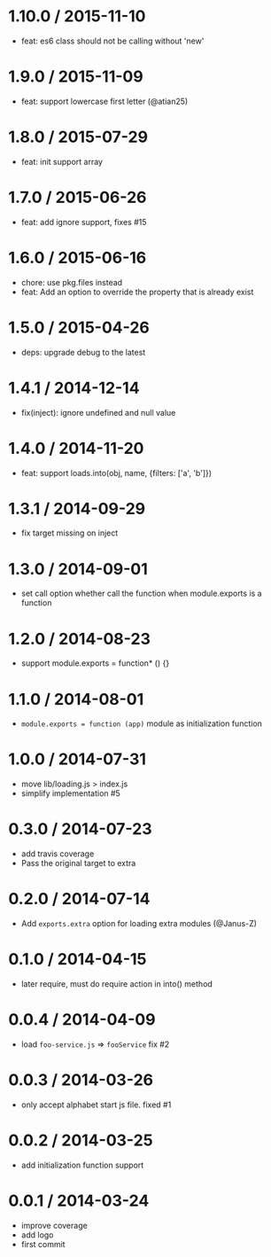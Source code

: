 
1.10.0 / 2015-11-10
==================

 * feat: es6 class should not be calling without 'new'

1.9.0 / 2015-11-09
==================

 * feat: support lowercase first letter (@atian25)

1.8.0 / 2015-07-29
==================

 * feat: init support  array

1.7.0 / 2015-06-26
==================

 * feat: add ignore support, fixes #15

1.6.0 / 2015-06-16
==================

  * chore: use pkg.files instead
  * feat: Add an option to override the property that is already exist

1.5.0 / 2015-04-26
==================

 * deps: upgrade debug to the latest

1.4.1 / 2014-12-14
==================

 * fix(inject): ignore undefined and null value

1.4.0 / 2014-11-20
==================

 * feat: support loads.into(obj, name, {filters: ['a', 'b']})

1.3.1 / 2014-09-29
==================

 * fix target missing on inject

1.3.0 / 2014-09-01
==================

 * set call option whether call the function when module.exports is a function

1.2.0 / 2014-08-23
==================

 * support module.exports = function* () {}

1.1.0 / 2014-08-01
==================

 * `module.exports = function (app)` module as initialization function

1.0.0 / 2014-07-31
==================

 * move lib/loading.js > index.js
 * simplify implementation #5

0.3.0 / 2014-07-23
==================

 * add travis coverage
 * Pass the original target to extra

0.2.0 / 2014-07-14
==================

 * Add `exports.extra` option for loading extra modules (@Janus-Z)

0.1.0 / 2014-04-15
==================

 * later require, must do require action in into() method

0.0.4 / 2014-04-09
==================

 * load `foo-service.js` => `fooService` fix #2

0.0.3 / 2014-03-26
==================

 * only accept alphabet start js file. fixed #1

0.0.2 / 2014-03-25
==================

  * add initialization function support

0.0.1 / 2014-03-24
==================

  * improve coverage
  * add logo
  * first commit
